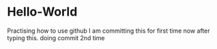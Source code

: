 # Hello-World
Practising how to use github
I am committing this for first time now after typing this.
doing commit 2nd time
